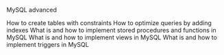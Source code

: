 MySQL advanced

How to create tables with constraints
How to optimize queries by adding indexes
What is and how to implement stored procedures and functions in MySQL
What is and how to implement views in MySQL
What is and how to implement triggers in MySQL
